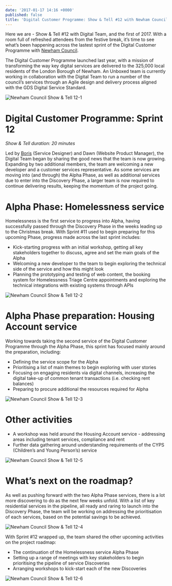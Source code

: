 ```yaml
---
date: '2017-01-17 14:16 +0000'
published: false
title: 'Digital Customer Programme: Show & Tell #12 with Newham Council'
---
```

Here we are - Show & Tell #12 with Digital Team, and the first of 2017. With a room full of refreshed attendees from the festive break, it’s time to see what’s been happening across the lastest sprint of the Digital Customer Programme with [Newham Council](https://www.newham.gov.uk/Pages/index.aspx).<br/>

The Digital Customer Programme launched last year, with a mission of transforming the way key digital services are delivered to the 325,000 local residents of the London Borough of Newham. An Unboxed team is currently working in collaboration with the Digital Team to run a number of the council’s services through an Agile design and delivery process aligned with the GDS Digital Service Standard.<br/>

![Newham Council Show  & Tell 12-1](http://i1291.photobucket.com/albums/b548/grammccram/732160ae-836c-4c35-9944-aa642bf8f066_zpswv1cddhz.jpg)

# Digital Customer Programme: Sprint 12
<i>Show & Tell duration: 20 minutes</i><br/>

Led by [Boris](https://unboxed.co/people/#boris-divjak) (Service Designer) and Dawn (Website Product Manager), the Digital Team began by sharing the good news that the team is now growing. Expanding by two additional members, the team are welcoming a new developer and a customer services representative. As some services are moving into (and through) the Alpha Phase, as well as additional services due to enter into the Discovery Phase, a larger team is now required to continue delivering results, keeping the momentum of the project going.<br/>

# Alpha Phase: Homelessness service
Homelessness is the first service to progress into Alpha, having successfully passed through the Discovery Phase in the weeks leading up to the Christmas break. With Sprint #11 used to begin preparing for this upcoming Phase, progress made across the last sprint includes:<br/>

- Kick-starting progress with an initial workshop, getting all key stakeholders together to discuss, agree and set the main goals of the Alpha
- Welcoming a new developer to the team to begin exploring the technical side of the service and how this might look
- Planning the prototyping and testing of web content, the booking system for Homelessness Triage Centre appointments and exploring the technical integrations with existing systems through APIs

![Newham Council Show  & Tell 12-2](http://i1291.photobucket.com/albums/b548/grammccram/Image%20uploaded%20from%20iOS-1_zpsyswse5qn.jpg)

# Alpha Phase preparation: Housing Account service
Working towards taking the second service of the Digital Customer Programme through the Alpha Phase, this sprint has focused mainly around the preparation, including:<br/>

- Defining the service scope for the Alpha
- Prioritising a list of main themes to begin exploring with user stories
- Focusing on engaging residents via digital channels, increasing the digital take-up of common tenant transactions (i.e. checking rent balances)
- Preparing to procure additional the resources required for Alpha

![Newham Council Show  & Tell 12-3](http://i1291.photobucket.com/albums/b548/grammccram/305bb593-d873-4dcc-aed2-54411109e11d_zpsw2tt2txm.jpg)

# Other activities
- A workshop was held around the Housing Account service - addressing areas including tenant services, compliance and rent
- Further data gathering around understanding requirements of the CYPS (Children’s and Young Person’s) service

![Newham Council Show  & Tell 12-5](http://i1291.photobucket.com/albums/b548/grammccram/Image%20uploaded%20from%20iOS-2_zpsdthwkzfx.jpg)

# What’s next on the roadmap?
As well as pushing forward with the two Alpha Phase services, there is a lot more discovering to do as the next few weeks unfold. With a list of key residential services in the pipeline, all ready and raring to launch into the Discovery Phase, the team will be working on addressing the prioritisation of each services, based on the potential savings to be achieved.<br/>

![Newham Council Show  & Tell 12-4](http://i1291.photobucket.com/albums/b548/grammccram/IMG_8251_zpsosj77lbh.jpg)

With Sprint #12 wrapped up, the team shared the other upcoming activities on the project roadmap:<br/>

- The continuation of the Homelessness service Alpha Phase
- Setting up a range of meetings with key stakeholders to begin prioritising the pipeline of service Discoveries
- Arranging workshops to kick-start each of the new Discoveries

![Newham Council Show  & Tell 12-6](http://i1291.photobucket.com/albums/b548/grammccram/d80245ea-23f9-424e-9045-0b27e597ea82_zpsudxpyfyv.jpg)








